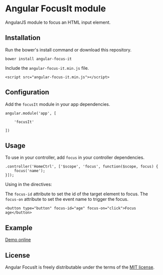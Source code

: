 # Angular FocusIt module

AngularJS module to focus an HTML input element.


## Installation

Run the bower's install command or download this repository.

```
bower install angular-focus-it
```


Include the `angular-focus-it.min.js` file.

```
<script src="angular-focus-it.min.js"></script>
```


## Configuration

Add the `focusIt` module in your app dependencies.

```
angular.module('app', [
	
	'focusIt'

])
```

## Usage

To use in your controller, add `focus` in your controller dependencies.

```
.controller('HomeCtrl', ['$scope', 'focus', function($scope, focus) {
	focus('name');
}]);
```


Using in the directives:


The `focus-id` attribute to set the id of the target element to focus.
The `focus-on` attribute to set the event name to trigger the focus.

```
<button type="button" focus-id="age" focus-on="click">Focus age</button>
```


## Example

[Demo online](example/index.html)


## License

Angular FocusIt is freely distributable under the terms of the [MIT license](LICENSE).
